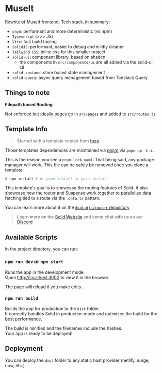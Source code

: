 # MuseIt

Rewrite of MuseIt frontend. Tech stack, in summary:

- `pnpm`: performant and more deterministic (vs npm)
- `Typescript` (>>> JS)
- `Vite`: fast build tooling
- `SolidJS`: performant, easier to debug and mildly cleaner
- `Tailwind CSS`: inline css for this smaller project
- `solid-ui`: component library, based on shadcn
  - the components in `src/components/ui` are all added via the solid-ui cli
- `solid-zustand`: store based state management
- `solid-query`: async query management based from Tanstack Query

## Things to note

**Filepath based Routing**

Not enforced but ideally pages go in `src/pages` and added to `src/routes.ts`

## Template Info

> Started with a template copied from [here](https://github.com/solidjs/templates/tree/main/ts-router)

Those templates dependencies are maintained via [pnpm](https://pnpm.io) via `pnpm up -Lri`.

This is the reason you see a `pnpm-lock.yaml`. That being said, any package manager will work. This file can be safely be removed once you clone a template.

```bash
$ npm install # or pnpm install or yarn install
```

This template's goal is to showcase the routing features of Solid.
It also showcase how the router and Suspense work together to parallelize data fetching tied to a route via the `.data.ts` pattern.

You can learn more about it on the [`@solidjs/router` repository](https://github.com/solidjs/solid-router)

> Learn more on the [Solid Website](https://solidjs.com) and come chat with us on our [Discord](https://discord.com/invite/solidjs)

## Available Scripts

In the project directory, you can run:

### `npm run dev` or `npm start`

Runs the app in the development mode.<br>
Open [http://localhost:3000](http://localhost:3000) to view it in the browser.

The page will reload if you make edits.<br>

### `npm run build`

Builds the app for production to the `dist` folder.<br>
It correctly bundles Solid in production mode and optimizes the build for the best performance.

The build is minified and the filenames include the hashes.<br>
Your app is ready to be deployed!

## Deployment

You can deploy the `dist` folder to any static host provider (netlify, surge, now, etc.)
